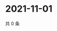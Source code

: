 # 2021-11-01

共 0 条

<!-- BEGIN WEIBO -->
<!-- 最后更新时间 Mon Nov 01 2021 20:22:47 GMT+0800 (China Standard Time) -->

<!-- END WEIBO -->
